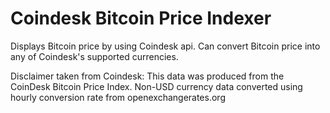# Coindesk Bitcoin Price Indexer

Displays Bitcoin price by using Coindesk api. Can convert Bitcoin price into any of Coindesk's supported currencies.

Disclaimer taken from Coindesk:
  This data was produced from the CoinDesk Bitcoin Price Index. Non-USD currency data converted using hourly conversion
  rate from openexchangerates.org
